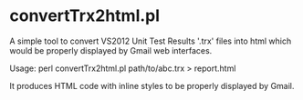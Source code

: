 convertTrx2html.pl
===============

A simple tool to convert VS2012 Unit Test Results '.trx' files into html which would be properly displayed by Gmail web interfaces.

Usage:
perl convertTrx2html.pl path/to/abc.trx > report.html

It produces HTML code with inline styles to be properly displayed by Gmail.
